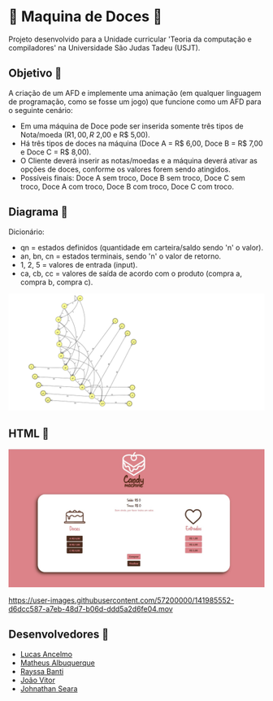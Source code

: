 # 🍭 Maquina de Doces 🍫
Projeto desenvolvido para a Unidade curricular 'Teoria da computação e compiladores' na Universidade São Judas Tadeu (USJT).

## Objetivo 🧁
A criação de um AFD e implemente uma animação (em qualquer linguagem de programação, como se fosse um jogo) que funcione como um AFD para o seguinte cenário:
- Em uma máquina de Doce pode ser inserida somente três tipos de Nota/moeda (R$1,00, R$ 2,00 e R$ 5,00).
- Há três tipos de doces na máquina (Doce A = R$ 6,00, Doce B = R$ 7,00 e Doce C = R$ 8,00).
- O Cliente deverá inserir as notas/moedas e a máquina deverá ativar as opções de doces, conforme os valores forem sendo atingidos.
- Possíveis finais: Doce A sem troco, Doce B sem troco, Doce C sem troco, Doce A com troco, Doce B com troco, Doce C com troco.

## Diagrama 🍩
Dicionário:
- qn = estados definidos (quantidade em carteira/saldo sendo 'n' o valor).
- an, bn, cn = estados terminais, sendo 'n' o valor de retorno.
- 1, 2, 5 = valores de entrada (input).
- ca, cb, cc = valores de saída de acordo com o produto (compra a, compra b, compra c).
<p align="center">
  <img src="images/AFD-MaquinaDoces.png" alt="AFD da Maquina de Doces">
</p>

## HTML 🍧
<p align="center">
  <img src="images/maquina-de-doces.jpeg" alt="AFD da Maquina de Doces">
</p>



https://user-images.githubusercontent.com/57200000/141985552-d6dcc587-a7eb-48d7-b06d-ddd5a2d6fe04.mov



## Desenvolvedores 🍡
- [Lucas Ancelmo](https://github.com/lucasancelmodias)
- [Matheus Albuquerque](https://github.com/matgomalb)
- [Rayssa Banti](https://github.com/rayssabanti)
- [João Vitor](https://github.com/joaovbds4)
- [Johnathan Seara](https://github.com/johwSeara)
